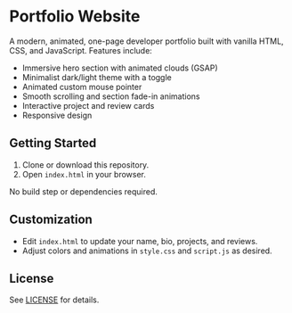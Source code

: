 # Portfolio Website

A modern, animated, one-page developer portfolio built with vanilla HTML, CSS, and JavaScript. Features include:

- Immersive hero section with animated clouds (GSAP)
- Minimalist dark/light theme with a toggle
- Animated custom mouse pointer
- Smooth scrolling and section fade-in animations
- Interactive project and review cards
- Responsive design

## Getting Started

1. Clone or download this repository.
2. Open `index.html` in your browser.

No build step or dependencies required.

## Customization
- Edit `index.html` to update your name, bio, projects, and reviews.
- Adjust colors and animations in `style.css` and `script.js` as desired.

## License
See [LICENSE](LICENSE) for details.
